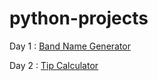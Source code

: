 # python-projects

Day 1 : [Band Name Generator](https://replit.com/@SaloniReddy/band-name-generator#band-name-generator.py)

Day 2 : [Tip Calculator]()
